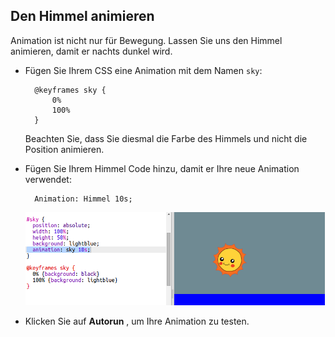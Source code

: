 ## Den Himmel animieren

Animation ist nicht nur für Bewegung. Lassen Sie uns den Himmel animieren, damit er nachts dunkel wird.

+ Fügen Sie Ihrem CSS eine Animation mit dem Namen `sky`:
    
        @keyframes sky {
            0%
            100%
        }
        
    
    Beachten Sie, dass Sie diesmal die Farbe des Himmels und nicht die Position animieren.

+ Fügen Sie Ihrem Himmel Code hinzu, damit er Ihre neue Animation verwendet:
    
        Animation: Himmel 10s;
        
    
    ![screenshot](images/sunrise-sky.png)

+ Klicken Sie auf **Autorun** , um Ihre Animation zu testen.